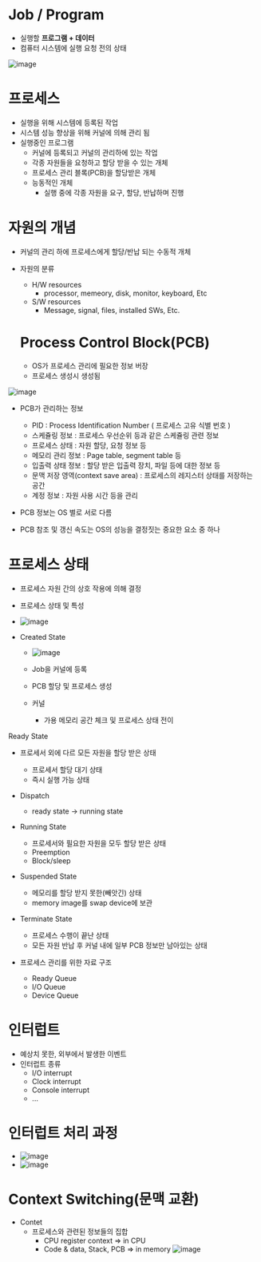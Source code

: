 <h1> Job / Program </h1>

- 실행할 <b> 프로그램 + 데이터 </b>
- 컴퓨터 시스템에 실행 요청 전의 상태

![image](https://github.com/youbeen2798/Deep-CS-study_for_interview/assets/62228401/6cd43bb8-22cb-441e-8fc6-89624c38f48e)

<h1> 프로세스 </h1>

- 실행을 위해 시스템에 등록된 작업
- 시스템 성능 향상을 위해 커널에 의해 관리 됨
- 실행중인 프로그램
  - 커널에 등록되고 커널의 관리하에 있는 작업
  - 각종 자원들을 요청하고 할당 받을 수 있는 개체
  - 프로세스 관리 블록(PCB)을 할당받은 개체
  - 능동적인 개체
      - 실행 중에 각종 자원을 요구, 할당, 반납하며 진행

<h1> 자원의 개념 </h1>

- 커널의 관리 하에 프로세스에게 할당/반납 되는 수동적 개체

- 자원의 분류
    - H/W resources
      - processor, memeory, disk, monitor, keyboard, Etc
    - S/W resources
      - Message, signal, files, installed SWs, Etc.
  <h1> Process Control Block(PCB) </h1>

  - OS가 프로세스 관리에 필요한 정보 버장
  - 프로세스 생성시 생성됨

 ![image](https://github.com/youbeen2798/Deep-CS-study_for_interview/assets/62228401/2f1305cd-1254-42ec-aa72-9d5d6c9b3067)

- PCB가 관리하는 정보

  - PID : Process Identification Number ( 프로세스 고유 식별 번호 )
  - 스케쥴링 정보 : 프로세스 우선순위 등과 같은 스케쥴링 관련 정보
  - 프로세스 상태 : 자원 할당, 요청 정보 등
  - 메모리 관리 정보 : Page table, segment table 등
  - 입출력 상태 정보 : 할당 받은 입출력 장치, 파일 등에 대한 정보 등
  - 문맥 저장 영역(context save area) : 프로세스의 레지스터 상태를 저장하는 공간
  - 계정 정보 : 자원 사용 시간 등을 관리

- PCB 정보는 OS 별로 서로 다름
- PCB 참조 및 갱신 속도는 OS의 성능을 결정짓는 중요한 요소 중 하나

<h1> 프로세스 상태 </h1>

- 프로세스 자원 간의 상호 작용에 의해 결정
- 프로세스 상태 및 특성
- ![image](https://github.com/youbeen2798/Deep-CS-study_for_interview/assets/62228401/57c99a8c-ae2b-42d0-b545-4f6ba5134412)


- Created State

   - ![image](https://github.com/youbeen2798/Deep-CS-study_for_interview/assets/62228401/4f55df61-e9cd-43c3-82d7-66832b177e22)

    - Job을 커널에 등록
    - PCB 할당 및 프로세스 생성
    - 커널
      - 가용 메모리 공간 체크 및 프로세스 상태 전이

Ready State

- 프로세서 외에 다르 모든 자원을 할당 받은 상태
    - 프로세서 할당 대기 상태
    - 즉시 실행 가능 상태
- Dispatch
    - ready state -> running state
 
- Running State

    - 프로세서와 필요한 자원을 모두 할당 받은 상태
    - Preemption
    - Block/sleep

- Suspended State

    - 메모리를 할당 받지 못한(빼앗긴) 상태
    - memory image를 swap device에 보관

- Terminate State
  - 프로세스 수행이 끝난 상태
  - 모든 자원 반납 후  커널 내에 일부 PCB 정보만 남아있는 상태

- 프로세스 관리를 위한 자료 구조
    - Ready Queue
    - I/O Queue
    - Device Queue

<h1> 인터럽트 </h1>

- 예상치 못한, 외부에서 발생한 이벤트
- 인터럽트 종류
  - I/O interrupt
  - Clock interrupt
  - Console interrupt
  - ...
 
<h1> 인터럽트 처리 과정 </h1>

- ![image](https://github.com/youbeen2798/Deep-CS-study_for_interview/assets/62228401/eaa391c7-8931-4de3-b404-09adf523a16b)
- ![image](https://github.com/youbeen2798/Deep-CS-study_for_interview/assets/62228401/7256d3bd-98d1-4404-a842-6cc4a8f0c112)

<h1> Context Switching(문맥 교환) </h1>

- Contet
    - 프로세스와 관련된 정보들의 집합
        - CPU register context => in CPU
        - Code & data, Stack, PCB => in memory
![image](https://github.com/youbeen2798/Deep-CS-study_for_interview/assets/62228401/6cb1a86f-bdab-46cd-acea-0d7a757781f0)
